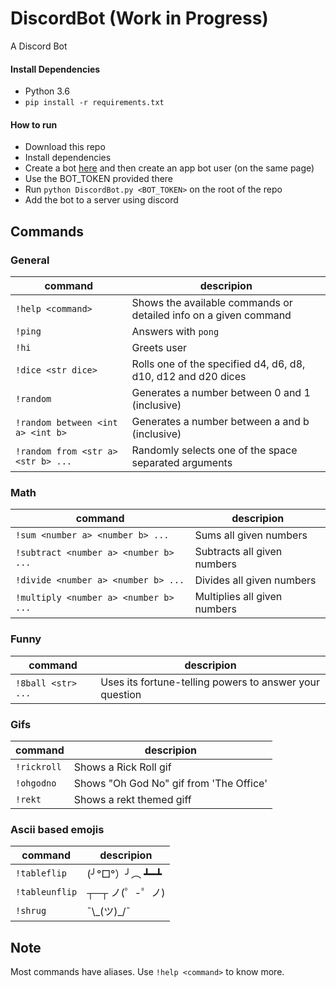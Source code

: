 # DiscordBot  (Work in Progress)
A Discord Bot

#### Install Dependencies
* Python 3.6
* `pip install -r requirements.txt`

#### How to run
* Download this repo
* Install dependencies
* Create a bot [here](https://discordapp.com/developers/applications/me) and then create an app bot user
(on the same page)
* Use the BOT_TOKEN provided there
* Run `python DiscordBot.py <BOT_TOKEN>` on the root of the repo
* Add the bot to a server using discord

## Commands

### General

| command | descripion |
| ------- | ---------- |
| `!help <command>` | Shows the available commands or detailed info on a given command |
| `!ping` | Answers with `pong` |
| `!hi` | Greets user |
| `!dice <str dice>` | Rolls one of the specified d4, d6, d8, d10, d12 and d20 dices |
| `!random` | Generates a number between 0 and 1 (inclusive) |
| `!random between <int a> <int b>` | Generates a number between a and b (inclusive) |
| `!random from <str a> <str b> ...` | Randomly selects one of the space separated arguments |

### Math

| command | descripion |
| ------- | ---------- |
| `!sum <number a> <number b> ...` | Sums all given numbers |
| `!subtract <number a> <number b> ...` | Subtracts all given numbers |
| `!divide <number a> <number b> ...` | Divides all given numbers |
| `!multiply <number a> <number b> ...` | Multiplies all given numbers |

### Funny

| command | descripion |
| ------- | ---------- |
| `!8ball <str> ...` | Uses its fortune-telling powers to answer your question |

### Gifs

| command | descripion |
| ------- | ---------- |
| `!rickroll` | Shows a Rick Roll gif |
| `!ohgodno` | Shows "Oh God No" gif from 'The Office' |
| `!rekt` | Shows a rekt themed giff |

### Ascii based emojis

| command | descripion |
| ------- | ---------- |
| `!tableflip` | (╯°□°）╯︵ ┻━┻ |
| `!tableunflip` | ┬─┬ ノ(゜-゜ノ) |
| `!shrug` | ¯\\\_(ツ)_/¯ |


## Note

Most commands have aliases. Use `!help <command>` to know more.
